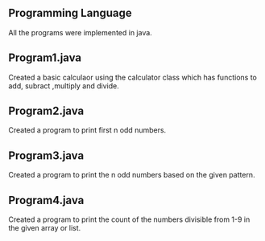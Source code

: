 ## Programming Language
All the programs were implemented in java.

## Program1.java
Created a basic calculaor using the calculator class which has functions to add, subract ,multiply and divide.

## Program2.java
Created a program to print first n odd numbers.

## Program3.java
Created a program to print the n odd numbers based on the given pattern.

## Program4.java
Created a program to print the count of the numbers divisible from 1-9 in the given array or list.
